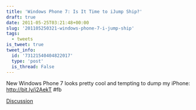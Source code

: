 ```yaml
---
title: 'Windows Phone 7: Is It Time to iJump Ship?'
draft: true
date: 2011-05-25T03:21:48+00:00
slug: '201105250321-windows-phone-7-i-jump-ship'
tags:
  - tweets
is_tweet: true
tweet_info:
  id: '73121540404822017'
  type: 'post'
  is_thread: False
---
```




New Windows Phone 7 looks pretty cool and tempting to dump my iPhone: http://bit.ly/j2AekT #fb

[Discussion](https://x.com/sytelus/status/73121540404822017)
